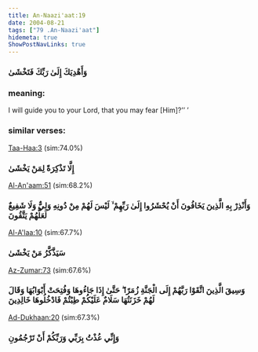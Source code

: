 ```yaml
---
title: An-Naazi'aat:19
date: 2004-08-21
tags: ["79 .An-Naazi'aat"]
hidemeta: true 
ShowPostNavLinks: true 
---
```

### وَأَهْدِيَكَ إِلَىٰ رَبِّكَ فَتَخْشَىٰ
### meaning: 
I will guide you to your Lord, that you may fear [Him]?’’ ’
### similar verses: 

[Taa-Haa:3](/20/3) (sim:74.0%)

### إِلَّا تَذْكِرَةً لِمَنْ يَخْشَىٰ

[Al-An'aam:51](/6/51) (sim:68.2%)

### وَأَنْذِرْ بِهِ الَّذِينَ يَخَافُونَ أَنْ يُحْشَرُوا إِلَىٰ رَبِّهِمْ ۙ لَيْسَ لَهُمْ مِنْ دُونِهِ وَلِيٌّ وَلَا شَفِيعٌ لَعَلَّهُمْ يَتَّقُونَ

[Al-A'laa:10](/87/10) (sim:67.7%)

### سَيَذَّكَّرُ مَنْ يَخْشَىٰ

[Az-Zumar:73](/39/73) (sim:67.6%)

### وَسِيقَ الَّذِينَ اتَّقَوْا رَبَّهُمْ إِلَى الْجَنَّةِ زُمَرًا ۖ حَتَّىٰ إِذَا جَاءُوهَا وَفُتِحَتْ أَبْوَابُهَا وَقَالَ لَهُمْ خَزَنَتُهَا سَلَامٌ عَلَيْكُمْ طِبْتُمْ فَادْخُلُوهَا خَالِدِينَ

[Ad-Dukhaan:20](/44/20) (sim:67.3%)

### وَإِنِّي عُذْتُ بِرَبِّي وَرَبِّكُمْ أَنْ تَرْجُمُونِ
